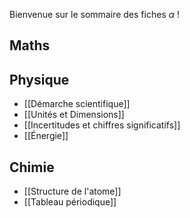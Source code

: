 Bienvenue sur le sommaire des fiches $\alpha$ !

## Maths

## Physique
* [[Démarche scientifique]]
* [[Unités et Dimensions]]
* [[Incertitudes et chiffres significatifs]]
* [[Énergie]]
## Chimie
* [[Structure de l'atome]]
* [[Tableau périodique]]

